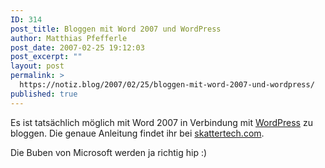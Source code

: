 ```yaml
---
ID: 314
post_title: Bloggen mit Word 2007 und WordPress
author: Matthias Pfefferle
post_date: 2007-02-25 19:12:03
post_excerpt: ""
layout: post
permalink: >
  https://notiz.blog/2007/02/25/bloggen-mit-word-2007-und-wordpress/
published: true
---
```

Es ist tatsächlich möglich mit Word 2007 in Verbindung mit <a href="http://wordpress.org">WordPress</a> zu bloggen.
Die genaue Anleitung findet ihr bei <a href="http://skattertech.com/2007/02/word-07-supports-wordpress/">skattertech.com</a>.

Die Buben von Microsoft werden ja richtig hip :)